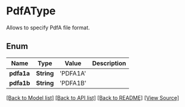 ﻿# PdfAType
Allows to specify PdfA file format.

## Enum
Name | Type | Value | Description
------------ | ------------- | ------------- | -------------
**pdfa1a** | **String** | 'PDFA1A' | 
**pdfa1b** | **String** | 'PDFA1B' | 

[[Back to Model list]](../README.md#documentation-for-models) [[Back to API list]](../README.md#documentation-for-api-endpoints) [[Back to README]](../README.md) [[View Source]](../AsposePdfCloud/Models/PdfAType.swift)

